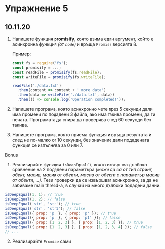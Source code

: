 # Упражнение 5

## 10.11.20

1. Напишете функция **promisify**, която взима един аргумент, който е асинхронна функция _(от `node`)_ и връща `Promise` версията ѝ.

    Пример:

    ```js
    const fs = require('fs');
    const promisify = ...;
    const readFile = promisify(fs.readFile);
    const writeFile = promisify(fs.writeFile);

    readFile('./data.txt')
      .then(content => content + ' more data')
      .then(data => writeFile('./data.txt', data))
      .then(() => console.log('Operation completed!'));
    ```

2. Напишете програма, която асинхронно чете през 5 секунди дали има промени по подадени 3 файла, ако има такива промени, да ги печата. Програмата да спира да проверява след 60 секунди без такива.

3. Напишете програма, която приема функция и връща резултата ѝ след не по-малко от 10 секунди, без значение дали подадената функция се изпълнява за 0 или 7.

Bonus

1. Реализирайте функция `isDeepEqual()`, която извършва дълбоко сравнение на 2 подадени параметъра _(може да са от тип стринг, обект, масив, масив от обекти, масив от обекти с параметър масив от обекти, ...)_. Тези проверки да се извършват асинхронно, за да не забиваме main thread-a, в случай на много дълбоки подадени данни.

```javascript
isDeepEqual(1, 1); // true
isDeepEqual(1, 2); // false
isDeepEqual('str', 'str'); // true
isDeepEqual('str', 'str1'); // false
isDeepEqual({ prop: 'p' }, { prop: 'p' }); // true
isDeepEqual({ prop: 'p' }, { prop: 'p1' }); // false
isDeepEqual({ prop: [1, 2, 3] }, { prop: [1, 2, 3] }); // true
isDeepEqual({ prop: [1, 2, 3] }, { prop: [1, 2, 3, 4] }); // false
// ...
```

2. Реализирайте `Promise` сами